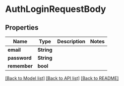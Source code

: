 # AuthLoginRequestBody

## Properties

Name | Type | Description | Notes
------------ | ------------- | ------------- | -------------
**email** | **String** |  | 
**password** | **String** |  | 
**remember** | **bool** |  | 

[[Back to Model list]](../README.md#documentation-for-models) [[Back to API list]](../README.md#documentation-for-api-endpoints) [[Back to README]](../README.md)


